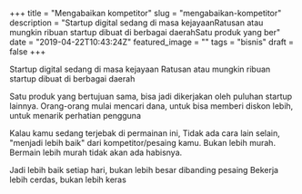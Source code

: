 +++
title = "Mengabaikan kompetitor"
slug = "mengabaikan-kompetitor"
description = "Startup digital sedang di masa kejayaanRatusan atau mungkin ribuan startup dibuat di berbagai daerahSatu produk yang ber"
date = "2019-04-22T10:43:24Z"
featured_image = ""
tags = "bisnis"
draft = false
+++ 
 
Startup digital sedang di masa kejayaan
Ratusan atau mungkin ribuan startup dibuat di berbagai daerah

Satu produk yang bertujuan sama, bisa jadi dikerjakan oleh puluhan startup lainnya. Orang-orang mulai mencari dana, untuk bisa memberi diskon lebih, untuk menarik perhatian pengguna

Kalau kamu sedang terjebak di permainan ini,
Tidak ada cara lain selain, "menjadi lebih baik" dari kompetitor/pesaing kamu. Bukan lebih murah. Bermain lebih murah tidak akan ada habisnya. 

Jadi lebih baik setiap hari, bukan lebih besar dibanding pesaing
Bekerja lebih cerdas, bukan lebih keras